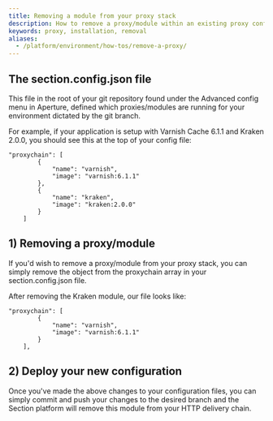 ```yaml
---
title: Removing a module from your proxy stack
description: How to remove a proxy/module within an existing proxy configuration.
keywords: proxy, installation, removal
aliases:
  - /platform/environment/how-tos/remove-a-proxy/
---
```


## The section.config.json file
This file in the root of your git repository found under the Advanced config menu in Aperture, defined which proxies/modules are running for your environment dictated by the git branch.

For example, if your application is setup with Varnish Cache 6.1.1 and Kraken 2.0.0, you should see this at the top of your config file:

	"proxychain": [
	        {
	            "name": "varnish",
	            "image": "varnish:6.1.1"
	        },
			{
				"name": "kraken",
				"image": "kraken:2.0.0"
			}
	    ]

## 1) Removing a proxy/module
If you'd wish to remove a proxy/module from your proxy stack, you can simply remove the object from the proxychain array in your section.config.json file.

After removing the Kraken module, our file looks like:

	"proxychain": [
	        {
	            "name": "varnish",
	            "image": "varnish:6.1.1"
	        }
	    ],

## 2) Deploy your new configuration
Once you've made the above changes to your configuration files, you can simply commit and push your changes to the desired branch and the Section platform will remove this module from your HTTP delivery chain.
